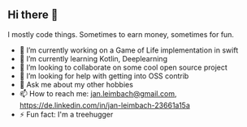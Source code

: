 ## Hi there 👋

I mostly code things. Sometimes to earn money, sometimes for fun.

- 🔭 I’m currently working on a Game of Life implementation in swift
- 🌱 I’m currently learning Kotlin, Deeplearning
- 👯 I’m looking to collaborate on some cool open source project
- 🤔 I’m looking for help with getting into OSS contrib
- 💬 Ask me about my other hobbies
- 📫 How to reach me: jan.leimbach@gmail.com, https://de.linkedin.com/in/jan-leimbach-23661a15a
- ⚡ Fun fact: I'm a treehugger
